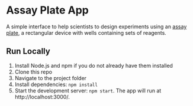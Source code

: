 # Assay Plate App
A simple interface to help scientists to design experiments using an [assay plate](https://www.bio-rad.com/en-us/product/384-well-pcr-plates?ID=OCH4UM15), a rectangular device with wells containing sets of reagents. 

## Run Locally
1. Install Node.js and npm if you do not already have them installed
2. Clone this repo
3. Navigate to the project folder
4. Install dependencies: `npm install`
5. Start the development server: `npm start`. The app will run at http://localhost:3000/.
